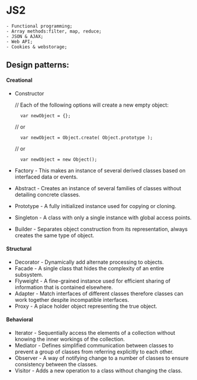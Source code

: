 # JS2


    - Functional programming;
    - Array methods:filter, map, reduce;
    - JSON & AJAX;
    - Web API;
    - Cookies & webstorage;
    
## Design patterns:

#### Creational

* Constructor

    // Each of the following options will create a new empty object:
 
        var newObject = {};
 
    // or
    
        var newObject = Object.create( Object.prototype );
 
    // or
    
        var newObject = new Object();
        
* Factory  -  This makes an instance of several derived classes based on interfaced data or events.
* Abstract  -  Creates an instance of several families of classes without detailing concrete classes.
* Prototype  -  A fully initialized instance used for copying or cloning.
* Singleton  -  A class with only a single instance with global access points.
* Builder  -  Separates object construction from its representation, always creates the same type of object.

#### Structural

* Decorator  -  Dynamically add alternate processing to objects.
* Facade  -  A single class that hides the complexity of an entire subsystem.
* Flyweight  -  A fine-grained instance used for efficient sharing of information that is contained elsewhere.
* Adapter  -  Match interfaces of different classes therefore classes can work together despite incompatible interfaces.
* Proxy  -  A place holder object representing the true object.

#### Behavioral

* Iterator  -  Sequentially access the elements of a collection without knowing the inner workings of the collection.
* Mediator  -  Defines simplified communication between classes to prevent a group of classes from referring explicitly to each other.
* Observer  -  A way of notifying change to a number of classes to ensure consistency between the classes.
* Visitor  -  Adds a new operation to a class without changing the class.


